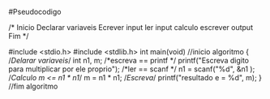 #Pseudocodigo

/*
Inicio
     Declarar variaveis
     Ecrever input
     ler input
     calculo
     escrever output
Fim
*/

#include <stdio.h>
#include <stdlib.h>
int main(void) //inicio algoritmo
{
	/*Delarar variaveis*/
	int n1, m;
	/*escreva == printf */
	printf("Escreva digito para multiplicar por ele proprio");
	/*ler == scanf */
	n1 = scanf("%d", &n1 );
	/*Calculo  m <= n1 * n1*/
	m = n1 * n1;
	/*Escreva*/
	printf("resultado e =  %d", m);
}  //fim algoritmo 

